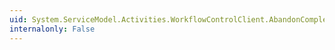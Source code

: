 ```yaml
---
uid: System.ServiceModel.Activities.WorkflowControlClient.AbandonCompleted
internalonly: False
---
```

